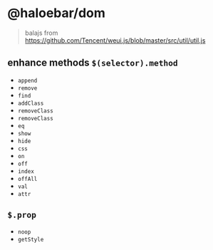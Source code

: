 # @haloebar/dom

> balajs from https://github.com/Tencent/weui.js/blob/master/src/util/util.js

## enhance methods `$(selector).method`

- `append`
- `remove`
- `find`
- `addClass`
- `removeClass`
- `removeClass`
- `eq`
- `show`
- `hide`
- `css`
- `on`
- `off`
- `index`
- `offAll`
- `val`
- `attr`

## `$.prop`

- `noop`
- `getStyle`
